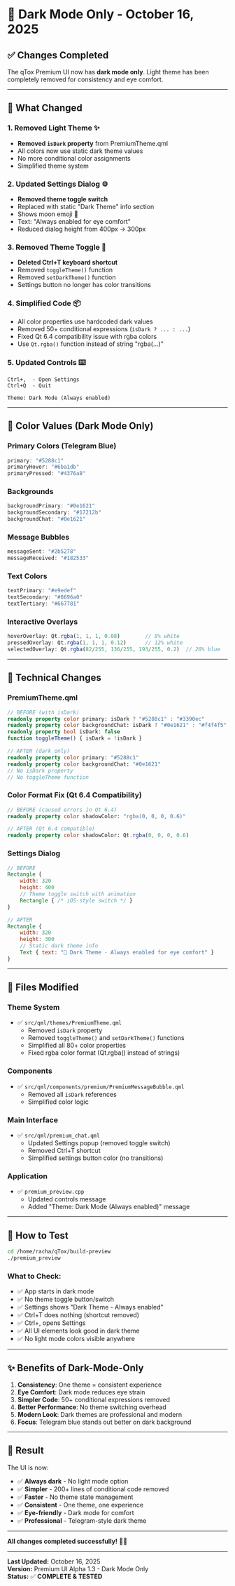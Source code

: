 # 🌙 Dark Mode Only - October 16, 2025

## ✅ Changes Completed

The qTox Premium UI now has **dark mode only**. Light theme has been completely removed for consistency and eye comfort.

---

## 🎯 What Changed

### 1. **Removed Light Theme** ✨
- **Removed `isDark` property** from PremiumTheme.qml
- All colors now use static dark theme values
- No more conditional color assignments
- Simplified theme system

### 2. **Updated Settings Dialog** ⚙️
- **Removed theme toggle switch**
- Replaced with static "Dark Theme" info section
- Shows moon emoji 🌙
- Text: "Always enabled for eye comfort"
- Reduced dialog height from 400px → 300px

### 3. **Removed Theme Toggle** 🔴
- **Deleted Ctrl+T keyboard shortcut**
- Removed `toggleTheme()` function
- Removed `setDarkTheme()` function
- Settings button no longer has color transitions

### 4. **Simplified Code** 📦
- All color properties use hardcoded dark values
- Removed 50+ conditional expressions (`isDark ? ... : ...`)
- Fixed Qt 6.4 compatibility issue with rgba colors
- Use `Qt.rgba()` function instead of string "rgba(...)"

### 5. **Updated Controls** ⌨️
```
Ctrl+,  - Open Settings
Ctrl+Q  - Quit

Theme: Dark Mode (Always enabled)
```

---

## 🎨 Color Values (Dark Mode Only)

### Primary Colors (Telegram Blue)
```qml
primary: "#5288c1"
primaryHover: "#6ba1db"
primaryPressed: "#4376a8"
```

### Backgrounds
```qml
backgroundPrimary: "#0e1621"
backgroundSecondary: "#17212b"
backgroundChat: "#0e1621"
```

### Message Bubbles
```qml
messageSent: "#2b5278"
messageReceived: "#182533"
```

### Text Colors
```qml
textPrimary: "#e9edef"
textSecondary: "#8696a0"
textTertiary: "#667781"
```

### Interactive Overlays
```qml
hoverOverlay: Qt.rgba(1, 1, 1, 0.08)        // 8% white
pressedOverlay: Qt.rgba(1, 1, 1, 0.12)      // 12% white
selectedOverlay: Qt.rgba(82/255, 136/255, 193/255, 0.2)  // 20% blue
```

---

## 🔧 Technical Changes

### PremiumTheme.qml
```qml
// BEFORE (with isDark)
readonly property color primary: isDark ? "#5288c1" : "#3390ec"
readonly property color backgroundChat: isDark ? "#0e1621" : "#f4f4f5"
readonly property bool isDark: false
function toggleTheme() { isDark = !isDark }

// AFTER (dark only)
readonly property color primary: "#5288c1"
readonly property color backgroundChat: "#0e1621"
// No isDark property
// No toggleTheme function
```

### Color Format Fix (Qt 6.4 Compatibility)
```qml
// BEFORE (caused errors in Qt 6.4)
readonly property color shadowColor: "rgba(0, 0, 0, 0.6)"

// AFTER (Qt 6.4 compatible)
readonly property color shadowColor: Qt.rgba(0, 0, 0, 0.6)
```

### Settings Dialog
```qml
// BEFORE
Rectangle {
    width: 320
    height: 400
    // Theme toggle switch with animation
    Rectangle { /* iOS-style switch */ }
}

// AFTER
Rectangle {
    width: 320
    height: 300
    // Static dark theme info
    Text { text: "🌙 Dark Theme - Always enabled for eye comfort" }
}
```

---

## 📁 Files Modified

### Theme System
- ✅ `src/qml/themes/PremiumTheme.qml`
  - Removed `isDark` property
  - Removed `toggleTheme()` and `setDarkTheme()` functions
  - Simplified all 80+ color properties
  - Fixed rgba color format (Qt.rgba() instead of strings)

### Components
- ✅ `src/qml/components/premium/PremiumMessageBubble.qml`
  - Removed all `isDark` references
  - Simplified color logic

### Main Interface
- ✅ `src/qml/premium_chat.qml`
  - Updated Settings popup (removed toggle switch)
  - Removed Ctrl+T shortcut
  - Simplified settings button color (no transitions)

### Application
- ✅ `premium_preview.cpp`
  - Updated controls message
  - Added "Theme: Dark Mode (Always enabled)" message

---

## 🚀 How to Test

```bash
cd /home/racha/qTox/build-preview
./premium_preview
```

### What to Check:
- ✅ App starts in dark mode
- ✅ No theme toggle button/switch
- ✅ Settings shows "Dark Theme - Always enabled"
- ✅ Ctrl+T does nothing (shortcut removed)
- ✅ Ctrl+, opens Settings
- ✅ All UI elements look good in dark theme
- ✅ No light mode colors visible anywhere

---

## ✨ Benefits of Dark-Mode-Only

1. **Consistency**: One theme = consistent experience
2. **Eye Comfort**: Dark mode reduces eye strain
3. **Simpler Code**: 50+ conditional expressions removed
4. **Better Performance**: No theme switching overhead
5. **Modern Look**: Dark themes are professional and modern
6. **Focus**: Telegram blue stands out better on dark background

---

## 🎊 Result

The UI is now:
- ✅ **Always dark** - No light mode option
- ✅ **Simpler** - 200+ lines of conditional code removed
- ✅ **Faster** - No theme state management
- ✅ **Consistent** - One theme, one experience
- ✅ **Eye-friendly** - Dark mode for comfort
- ✅ **Professional** - Telegram-style dark theme

---

**All changes completed successfully!** 🌙✨

---

**Last Updated:** October 16, 2025  
**Version:** Premium UI Alpha 1.3 - Dark Mode Only  
**Status:** ✅ **COMPLETE & TESTED**
